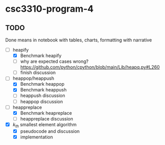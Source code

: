 # csc3310-program-4

## TODO
Done means in notebook with tables, charts, formatting with narrative

- [ ] heapify
    - [x] Benchmark heapify 
    - [ ] why are expected cases wrong? https://github.com/python/cpython/blob/main/Lib/heapq.py#L260
    - [ ] finish discussion
- [ ] heappop/heappush
    - [x] Benchmark heappop
    - [x] Benchmark heappush
    - [ ] heappush discussion
    - [ ] heappop discussion
- [ ] heappreplace
    - [x] Benchmark heapreplace
    - [ ] heappreplace discussion
- [x] $k_{th}$ smallest element algorithm 
    - [x] pseudocode and discussion
    - [x] implementation
